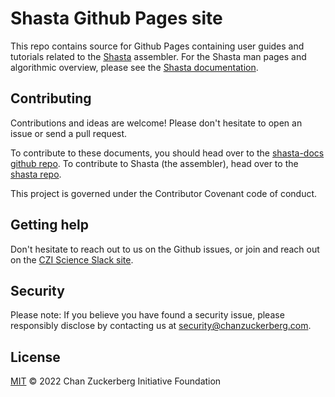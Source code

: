 # Shasta Github Pages site

This repo contains source for Github Pages containing user guides and tutorials related to the [Shasta](https://github.com/chanzuckerberg/shasta) assembler. For the Shasta man pages and algorithmic overview, please see the [Shasta documentation](https://chanzuckerberg.github.io/shasta/).

## Contributing

Contributions and ideas are welcome! Please don't hesitate to open an issue or send a pull request.

To contribute to these documents, you should head over to the [shasta-docs github repo](https://github.com/chanzuckerberg/shasta-docs). To contribute to Shasta (the assembler), head over to the [shasta repo](https://github.com/chanzuckerberg/shasta).

This project is governed under the Contributor Covenant code of conduct.

## Getting help

Don't hesitate to reach out to us on the Github issues, or join and reach out on the [CZI Science Slack site](https://join-cellxgene-users.herokuapp.com/).

## Security

Please note: If you believe you have found a security issue, please responsibly disclose by contacting us at security@chanzuckerberg.com.

## License

[MIT](LICENSE) © 2022 Chan Zuckerberg Initiative Foundation
